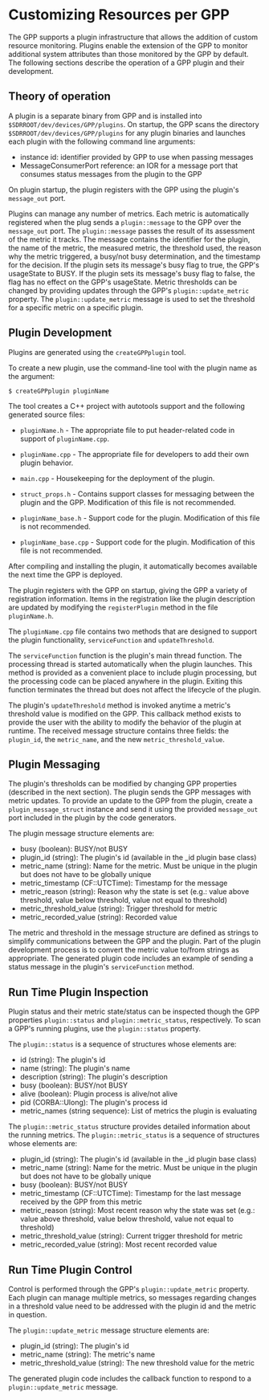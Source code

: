 # Customizing Resources per GPP

The GPP supports a plugin infrastructure that allows the addition of custom resource monitoring.
Plugins enable the extension of the GPP to monitor additional system attributes than those monitored by the GPP by default.
The following sections describe the operation of a GPP plugin and their development.

## Theory of operation

A plugin is a separate binary from GPP and is installed into `$SDRROOT/dev/devices/GPP/plugins`.
On startup, the GPP scans the directory `$SDRROOT/dev/devices/GPP/plugins` for any plugin binaries and launches each plugin with the following command line arguments:
  - instance id: identifier provided by GPP to use when passing messages
  - MessageConsumerPort reference: an IOR for a message port that consumes status messages from the plugin to the GPP

On plugin startup, the plugin registers with the GPP using the plugin's `message_out` port.

Plugins can manage any number of metrics.
Each metric is automatically registered when the plug sends a `plugin::message` to the GPP over the `message_out` port.
The `plugin::message` passes the result of its assessment of the metric it tracks.
The message contains the identifier for the plugin, the name of the metric, the measured metric, the threshold used, the reason why the metric triggered, a busy/not busy determination, and the timestamp for the decision.
If the plugin sets its message's busy flag to true, the GPP's usageState to BUSY.
If the plugin sets its message's busy flag to false, the flag has no effect on the GPP's usageState.
Metric thresholds can be changed by providing updates through the GPP's `plugin::update_metric` property.
The `plugin::update_metric` message is used to set the threshold for a specific metric on a specific plugin.

## Plugin Development

Plugins are generated using the `createGPPplugin` tool.

To create a new plugin, use the command-line tool with the plugin name as the argument:

    $ createGPPplugin pluginName

The tool creates a C++ project with autotools support and the following generated source files:
  - `pluginName.h` - The appropriate file to put header-related code in support of `pluginName.cpp`.

  - `pluginName.cpp` - The appropriate file for developers to add their own plugin behavior.

  - `main.cpp` - Housekeeping for the deployment of the plugin.

  - `struct_props.h` - Contains support classes for messaging between the plugin and the GPP. Modification of this file is not recommended.

  - `pluginName_base.h` - Support code for the plugin. Modification of this file is not recommended.

  - `pluginName_base.cpp` - Support code for the plugin. Modification of this file is not recommended.

After compiling and installing the plugin, it automatically becomes available the next time the GPP is deployed.

The plugin registers with the GPP on startup, giving the GPP a variety of registration information.
Items in the registration like the plugin description are updated by modifying the `registerPlugin` method in the file `pluginName.h`.

The `pluginName.cpp` file contains two methods that are designed to support the plugin functionality, `serviceFunction` and `updateThreshold`.

The `serviceFunction` function is the plugin's main thread function.
The processing thread is started automatically when the plugin launches.
This method is provided as a convenient place to include plugin processing, but the processing code can be placed anywhere in the plugin.
Exiting this function terminates the thread but does not affect the lifecycle of the plugin.

The plugin's `updateThreshold` method is invoked anytime a metric's threshold value is modified on the GPP.
This callback method exists to provide the user with the ability to modify the behavior of the plugin at runtime.
The received message structure contains three fields: the `plugin_id`, the `metric_name`, and the new `metric_threshold_value`.

## Plugin Messaging

The plugin's thresholds can be modified by changing GPP properties (described in the next section).
The plugin sends the GPP messages with metric updates.
To provide an update to the GPP from the plugin, create a `plugin_message_struct` instance and send it using the provided `message_out` port included in the plugin by the code generators.

The plugin message structure elements are:
<ul>
<li>busy (boolean): BUSY/not BUSY</li>
<li>plugin_id (string): The plugin's id (available in the _id plugin base class)</li>
<li>metric_name (string): Name for the metric. Must be unique in the plugin but does not have to be globally unique</li>
<li>metric_timestamp (CF::UTCTime): Timestamp for the message</li>
<li>metric_reason (string): Reason why the state is set (e.g.: value above threshold, value below threshold, value not equal to threshold)</li>
<li>metric_threshold_value (string): Trigger threshold for metric</li>
<li>metric_recorded_value (string): Recorded value</li>
</ul>

The metric and threshold in the message structure are defined as strings to simplify communications between the GPP and the plugin.
Part of the plugin development process is to convert the metric value to/from strings as appropriate.
The generated plugin code includes an example of sending a status message in the plugin's `serviceFunction` method.

## Run Time Plugin Inspection

Plugin status and their metric state/status can be inspected though the GPP properties `plugin::status` and `plugin::metric_status`, respectively.
To scan a GPP's running plugins, use the `plugin::status` property.

The `plugin::status` is a sequence of structures whose elements are:
<ul>
<li>id (string): The plugin's id</li>
<li>name (string): The plugin's name</li>
<li>description (string): The plugin's description</li>
<li>busy (boolean): BUSY/not BUSY</li>
<li>alive (boolean): Plugin process is alive/not alive</li>
<li>pid (CORBA::Ulong): The plugin's process id</li>
<li>metric_names (string sequence): List of metrics the plugin is evaluating</li>
</ul>

The `plugin::metric_status` structure provides detailed information about the running metrics.
The `plugin::metric_status` is a sequence of structures whose elements are:
<ul>
<li>plugin_id (string): The plugin's id (available in the _id plugin base class)</li>
<li>metric_name (string): Name for the metric. Must be unique in the plugin but does not have to be globally unique</li>
<li>busy (boolean): BUSY/not BUSY</li>
<li>metric_timestamp (CF::UTCTime): Timestamp for the last message received by the GPP from this metric</li>
<li>metric_reason (string): Most recent reason why the state was set (e.g.: value above threshold, value below threshold, value not equal to threshold)</li>
<li>metric_threshold_value (string): Current trigger threshold for metric</li>
<li>metric_recorded_value (string): Most recent recorded value</li>
</ul>

## Run Time Plugin Control
Control is performed through the GPP's `plugin::update_metric` property.
Each plugin can manage multiple metrics, so messages regarding changes in a threshold value need to be addressed with the plugin id and the metric in question.

The `plugin::update_metric` message structure elements are:
<ul>
<li>plugin_id (string): The plugin's id</li>
<li>metric_name (string): The metric's name</li>
<li>metric_threshold_value (string): The new threshold value for the metric</li>
</ul>

The generated plugin code includes the callback function to respond to a `plugin::update_metric` message.
